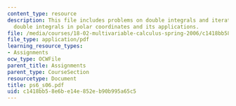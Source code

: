 ```yaml
---
content_type: resource
description: This file includes problems on double integrals and iterated integrals,
  double integrals in polar coordinates and its applications.
file: /media/courses/18-02-multivariable-calculus-spring-2006/c1418bb58e6be14e852eb90b995a65c5_ps6_s06.pdf
file_type: application/pdf
learning_resource_types:
- Assignments
ocw_type: OCWFile
parent_title: Assignments
parent_type: CourseSection
resourcetype: Document
title: ps6_s06.pdf
uid: c1418bb5-8e6b-e14e-852e-b90b995a65c5
---
```

